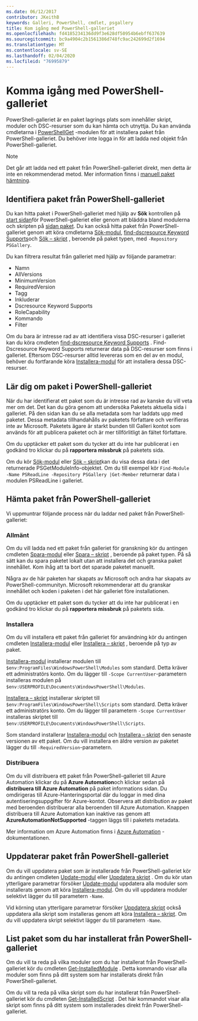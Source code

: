 ```yaml
---
ms.date: 06/12/2017
contributor: JKeithB
keywords: Galleri, PowerShell, cmdlet, psgallery
title: Kom igång med PowerShell-galleriet
ms.openlocfilehash: fd4185234136dd9f3e628df50954b6ebff637639
ms.sourcegitcommit: bc9a4904c2b1561386d748fc9ac242699d2f1694
ms.translationtype: MT
ms.contentlocale: sv-SE
ms.lasthandoff: 02/04/2020
ms.locfileid: "76995879"
---
```

# <a name="getting-started-with-the-powershell-gallery"></a>Komma igång med PowerShell-galleriet

PowerShell-galleriet är en paket lagrings plats som innehåller skript, moduler och DSC-resurser som du kan hämta och utnyttja. Du kan använda cmdletarna i [PowerShellGet](/powershell/module/powershellget) -modulen för att installera paket från PowerShell-galleriet. Du behöver inte logga in för att ladda ned objekt från PowerShell-galleriet.

> [!NOTE]
> Det går att ladda ned ett paket från PowerShell-galleriet direkt, men detta är inte en rekommenderad metod. Mer information finns i [manuell paket hämtning](how-to/working-with-packages/manual-download.md).

## <a name="discovering-packages-from-the-powershell-gallery"></a>Identifiera paket från PowerShell-galleriet

Du kan hitta paket i PowerShell-galleriet med hjälp av **Sök** kontrollen på [start sidan](https://www.powershellgallery.com)för PowerShell-galleriet eller genom att bläddra bland modulerna och skripten på [sidan paket](https://www.powershellgallery.com/packages). Du kan också hitta paket från PowerShell-galleriet genom att köra cmdletarna [Sök-modul][], [find-dscresource Keyword Supports]och [Sök – skript][] , beroende på paket typen, med `-Repository PSGallery`.

Du kan filtrera resultat från galleriet med hjälp av följande parametrar:

- Namn
- AllVersions
- MinimumVersion
- RequiredVersion
- Tagg
- Inkluderar
- Dscresource Keyword Supports
- RoleCapability
- Kommando
- Filter

Om du bara är intresse rad av att identifiera vissa DSC-resurser i galleriet kan du köra cmdleten [find-dscresource Keyword Supports][] . Find-Dscresource Keyword Supports returnerar data på DSC-resurser som finns i galleriet. Eftersom DSC-resurser alltid levereras som en del av en modul, behöver du fortfarande köra [Installera-modul][] för att installera dessa DSC-resurser.

## <a name="learning-about-packages-in-the-powershell-gallery"></a>Lär dig om paket i PowerShell-galleriet

När du har identifierat ett paket som du är intresse rad av kanske du vill veta mer om det. Det kan du göra genom att undersöka Paketets aktuella sida i galleriet. På den sidan kan du se alla metadata som har laddats upp med paketet. Dessa metadata tillhandahålls av paketets författare och verifieras inte av Microsoft. Paketets ägare är starkt bunden till Galleri kontot som används för att publicera paketet och är mer tillförlitligt än fältet författare.

Om du upptäcker ett paket som du tycker att du inte har publicerat i en godkänd tro klickar du på **rapportera missbruk** på paketets sida.

Om du kör [Sök-modul][] eller [Sök – skript][]kan du visa dessa data i det returnerade PSGetModuleInfo-objektet. Om du till exempel kör `Find-Module -Name PSReadLine -Repository PSGallery |Get-Member` returnerar data i modulen PSReadLine i galleriet.

## <a name="downloading-packages-from-the-powershell-gallery"></a>Hämta paket från PowerShell-galleriet

Vi uppmuntrar följande process när du laddar ned paket från PowerShell-galleriet:

### <a name="inspect"></a>Allmänt

Om du vill ladda ned ett paket från galleriet för granskning kör du antingen cmdleten [Spara-modul][] eller [Spara – skript][] , beroende på paket typen. På så sätt kan du spara paketet lokalt utan att installera det och granska paket innehållet. Kom ihåg att ta bort det sparade paketet manuellt.

Några av de här paketen har skapats av Microsoft och andra har skapats av PowerShell-communityn. Microsoft rekommenderar att du granskar innehållet och koden i paketen i det här galleriet före installationen.

Om du upptäcker ett paket som du tycker att du inte har publicerat i en godkänd tro klickar du på **rapportera missbruk** på paketets sida.

### <a name="install"></a>Installera

Om du vill installera ett paket från galleriet för användning kör du antingen cmdleten [Installera-modul][] eller [Installera – skript][] , beroende på typ av paket.

[Installera-modul][] installerar modulen till `$env:ProgramFiles\WindowsPowerShell\Modules` som standard.
Detta kräver ett administratörs konto. Om du lägger till `-Scope CurrentUser`-parametern installeras modulen på `$env:USERPROFILE\Documents\WindowsPowerShell\Modules`.

[Installera – skript][] installerar skriptet till `$env:ProgramFiles\WindowsPowerShell\Scripts` som standard.
Detta kräver ett administratörs konto. Om du lägger till parametern `-Scope CurrentUser` installeras skriptet till `$env:USERPROFILE\Documents\WindowsPowerShell\Scripts`.

Som standard installerar [Installera-modul][] och [Installera – skript][] den senaste versionen av ett paket. Om du vill installera en äldre version av paketet lägger du till `-RequiredVersion`-parametern.

### <a name="deploy"></a>Distribuera

Om du vill distribuera ett paket från PowerShell-galleriet till Azure Automation klickar du på **Azure Automation**och klickar sedan på **distribuera till Azure Automation** på paket informations sidan. Du omdirigeras till Azure-Hanteringsportal där du loggar in med dina autentiseringsuppgifter för Azure-kontot. Observera att distribution av paket med beroenden distribuerar alla beroenden till Azure Automation. Knappen distribuera till Azure Automation kan inaktive ras genom att **AzureAutomationNotSupported** -taggen läggs till i paketets metadata.

Mer information om Azure Automation finns i [Azure Automation](/azure/automation) -dokumentationen.

## <a name="updating-packages-from-the-powershell-gallery"></a>Uppdaterar paket från PowerShell-galleriet

Om du vill uppdatera paket som är installerade från PowerShell-galleriet kör du antingen cmdleten [Update-modul][] eller [Uppdatera skript][] . Om du kör utan ytterligare parametrar försöker [Update-modul][] uppdatera alla moduler som installerats genom att köra [Installera-modul][]. Om du vill uppdatera moduler selektivt lägger du till parametern `-Name`.

Vid körning utan ytterligare parametrar försöker [Uppdatera skript][] också uppdatera alla skript som installeras genom att köra [Installera – skript][]. Om du vill uppdatera skript selektivt lägger du till parametern `-Name`.

## <a name="list-packages-that-you-have-installed-from-the-powershell-gallery"></a>List paket som du har installerat från PowerShell-galleriet

Om du vill ta reda på vilka moduler som du har installerat från PowerShell-galleriet kör du cmdleten [Get-InstalledModule][] . Detta kommando visar alla moduler som finns på ditt system som har installerats direkt från PowerShell-galleriet.

Om du vill ta reda på vilka skript som du har installerat från PowerShell-galleriet kör du cmdleten [Get-InstalledScript][] . Det här kommandot visar alla skript som finns på ditt system som installerades direkt från PowerShell-galleriet.

[Find-Dscresource Keyword Supports]: /powershell/module/powershellget/Find-DscResource
[Sök-modul]: /powershell/module/powershellget/Find-Module
[Sök – skript]: /powershell/module/powershellget/Find-Script
[Get-InstalledModule]: /powershell/module/powershellget/Get-InstalledModule
[Get-InstalledScript]: /powershell/module/powershellget/Get-InstalledScript
[Installera-modul]: /powershell/module/powershellget/Install-Module
[Installera – skript]: /powershell/module/powershellget/Install-Script
[Publish-Module]: /powershell/module/powershellget/Publish-Module
[Publish-Script]: /powershell/module/powershellget/Publish-Script
[Register-PSRepository]: /powershell/module/powershellget/Register-Repository
[Spara-modul]: /powershell/module/powershellget/Save-Module
[Spara – skript]: /powershell/module/powershellget/Save-Script
[Update-modul]: /powershell/module/powershellget/Update-Module
[Uppdatera skript]: /powershell/module/powershellget/Update-Script
